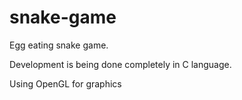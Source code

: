 # snake-game
Egg eating snake game.

Development is being done completely in C language.

Using OpenGL for graphics

